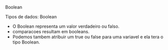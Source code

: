 
Boolean

Tipos de dados: Boolean

- O Boolean representa um valor verdadeiro ou falso.
- comparacoes resultam em booleans.
- Podemos tambem atribuir um true ou false para uma variavel e ela tera o tipo Boolean.


